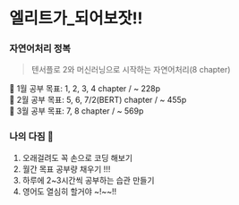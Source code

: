 # 엘리트가_되어보잣!!

### 자연어처리 정복
> 텐서플로 2와 머신러닝으로 시작하는 자연어처리(8 chapter)

📕 1월 공부 목표: 1, 2, 3, 4 chapter / ~ 228p  
📗 2월 공부 목표: 5, 6, 7/2(BERT) chapter / ~ 455p  
📘 3월 공부 목표: 7, 8 chapter / ~ 569p  

### 나의 다짐 🐥
1. 오래걸려도 꼭 손으로 코딩 해보기
2. 월간 목표 공부량 채우기 !!!
3. 하루에 2~3시간씩 공부하는 습관 만들기
4. 영어도 열심히 할거야 ~!~~!!

